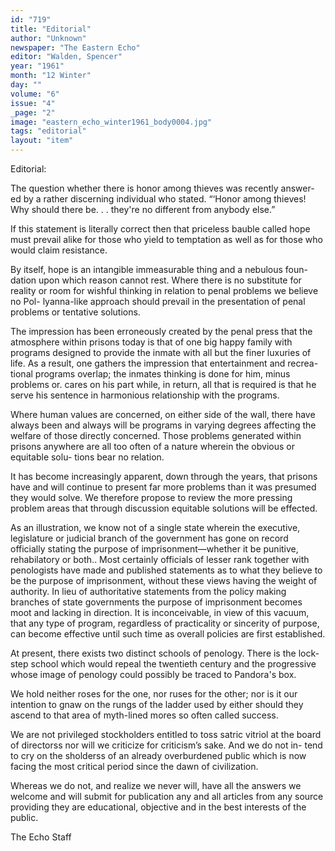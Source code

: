 ```yaml
---
id: "719"
title: "Editorial"
author: "Unknown"
newspaper: "The Eastern Echo"
editor: "Walden, Spencer"
year: "1961"
month: "12 Winter"
day: ""
volume: "6"
issue: "4"
_page: "2"
image: "eastern_echo_winter1961_body0004.jpg"
tags: "editorial"
layout: "item"
---
```

Editorial:

The question whether there is honor among thieves was recently answer-
ed by a rather discerning individual who stated. “‘Honor among thieves! Why
should there be. . . they're no different from anybody else.”

If this statement is literally correct then that priceless bauble called hope
must prevail alike for those who yield to temptation as well as for those who
would claim resistance.

By itself, hope is an intangible immeasurable thing and a nebulous foun-
dation upon which reason cannot rest. Where there is no substitute for reality
or room for wishful thinking in relation to penal problems we believe no Pol-
lyanna-like approach should prevail in the presentation of penal problems or
tentative solutions.

The impression has been erroneously created by the penal press that
the atmosphere within prisons today is that of one big happy family with
programs designed to provide the inmate with all but the finer luxuries of
life. As a result, one gathers the impression that entertainment and recrea-
tional programs overlap; the inmates thinking is done for him, minus problems
or. cares on his part while, in return, all that is required is that he serve his
sentence in harmonious relationship with the programs.

Where human values are concerned, on either side of the wall, there have
always been and always will be programs in varying degrees affecting the
welfare of those directly concerned. Those problems generated within prisons
anywhere are all too often of a nature wherein the obvious or equitable solu-
tions bear no relation. 

It has become increasingly apparent, down through the years, that prisons
have and will continue to present far more problems than it was presumed they
would solve. We therefore propose to review the more pressing problem
areas that through discussion equitable solutions will be effected.

As an illustration, we know not of a single state wherein the executive,
legislature or judicial branch of the government has gone on record officially
stating the purpose of imprisonment—whether it be punitive, rehabilatory
or both.. Most certainly officials of lesser rank together with penologists have
made and published statements as to what they believe to be the purpose of
imprisonment, without these views having the weight of authority. In lieu of
authoritative statements from the policy making branches of state governments
the purpose of imprisonment becomes moot and lacking in direction. It is
inconceivable, in view of this vacuum, that any type of program, regardless
of practicality or sincerity of purpose, can become effective until such time
as overall policies are first established.

At present, there exists two distinct schools of penology. There is the
lock-step school which would repeal the twentieth century and the progressive
whose image of penology could possibly be traced to Pandora's box.

We hold neither roses for the one, nor ruses for the other; nor is it our
intention to gnaw on the rungs of the ladder used by either should they ascend
to that area of myth-lined mores so often called success.

We are not privileged stockholders entitled to toss satric vitriol at the
board of directorss nor will we criticize for criticism’s sake. And we do not in-
tend to cry on the sholderss of an already overburdened public which is now
facing the most critical period since the dawn of civilization.

Whereas we do not, and realize we never will, have all the answers we
welcome and will submit for publication any and all articles from any source
providing they are educational, objective and in the best interests of the public.

The Echo Staff
